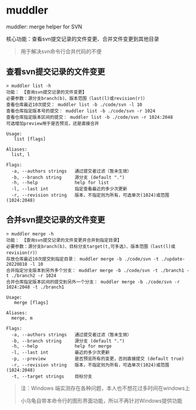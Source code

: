 # muddler
muddler: merge helper for SVN

核心功能：查看svn提交记录的文件变更、合并文件变更到其他目录
> 用于解决svn命令行合并代码的不便

## 查看svn提交记录的文件变更
```shell
> muddler list -h
功能： 【查询svn提交记录的文件变更】
必要参数：源分支branch(b)、版本范围（last(l)或revision(r)）
查看仓库最近10次提交： muddler list -b ./code/svn -l 10
查看仓库指定版本号的提交： muddler list -b ./code/svn -r 1024
查看仓库指定版本区间的提交： muddler list -b ./code/svn -r 1024:2048
可选增加preview用于是否预览，还是直接合并

Usage:
   list [flags]

Aliases:
  list, l

Flags:
  -a, --authors strings   通过提交者过滤（暂未生效）
  -b, --branch string     源分支 (default ".")
  -h, --help              help for list
  -l, --last int          指定查看最近的多少次更新
  -r, --revision string   版本，不指定则为所有，可选单次(1024)或范围(1024:2048)
```

## 合并svn提交记录的文件变更

```shell
> muddler merge -h
功能： 【查询svn提交记录的文件变更并合并到指定目录】
必要参数：源分支branch(b)、目标分支target(t,可多选)、版本范围（last(l)或revision(r)）
存放仓库最近10次提交到指定目录： muddler merge -b ./code/svn -t ./update-20220818 -l 10
合并指定分支版本到另外多个分支： muddler merge -b ./code/svn -t ./branch1 -t ./branch2 -r 1024
合并仓库指定版本区间的提交到另外一个分支： muddler merge -b ./code/svn -r 1024:2048 -t ./branch1

Usage:
   merge [flags]

Aliases:
  merge, m

Flags:
  -a, --authors strings   通过提交者过滤（暂未生效）
  -b, --branch string     源分支 (default ".")
  -h, --help              help for merge
  -l, --last int          最近的多少次更新
  -p, --preview           是否预览所有的变更，否则直接提交 (default true)
  -r, --revision string   版本，不指定则为所有，可选单次(1024)或范围(1024:2048)
  -t, --target strings    目标分支
```

> 注：Windows 端实测存在各种问题，本人也不想花过多时间在windows上
> 
> 小乌龟自带本命令行的图形界面功能，所以不再针对Windows提供功能